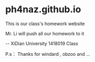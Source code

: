 # ph4naz.github.io
This is our class's homework website

Mr. Li will push all our homework to it 

-- XiDian University 1418019 Class

P.s： Thanks for windard , obzoo and ...

